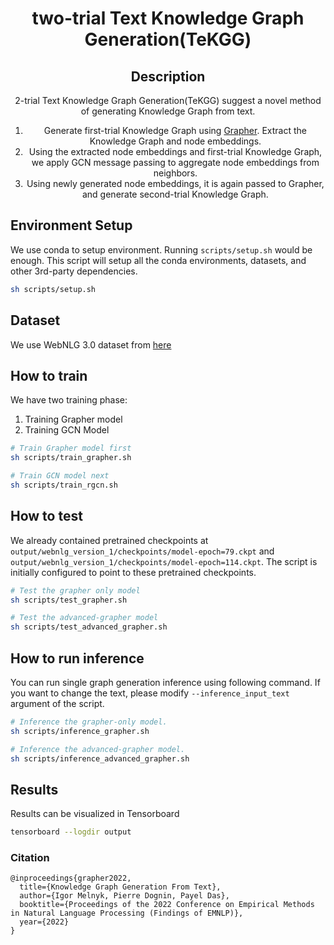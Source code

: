 <div align="center">

# two-trial Text Knowledge Graph Generation(TeKGG)

## Description
2-trial Text Knowledge Graph Generation(TeKGG) suggest a novel method of generating Knowledge Graph from text.
1. Generate first-trial Knowledge Graph using [Grapher](https://github.com/IBM/Grapher). Extract the Knowledge Graph and node embeddings.
2. Using the extracted node embeddings and first-trial Knowledge Graph, we apply GCN message passing to aggregate node embeddings from neighbors.
3. Using newly generated node embeddings, it is again passed to Grapher, and generate second-trial Knowledge Graph.

</div>

## Environment Setup
We use conda to setup environment. Running `scripts/setup.sh` would be enough.
This script will setup all the conda environments, datasets, and other 3rd-party dependencies.
```bash
sh scripts/setup.sh
```

## Dataset
We use WebNLG 3.0 dataset from [here](https://gitlab.com/shimorina/webnlg-dataset.git)

## How to train
We have two training phase:
1. Training Grapher model
2. Training GCN Model

```bash
# Train Grapher model first
sh scripts/train_grapher.sh

# Train GCN model next
sh scripts/train_rgcn.sh
```

## How to test
We already contained pretrained checkpoints at `output/webnlg_version_1/checkpoints/model-epoch=79.ckpt` and `output/webnlg_version_1/checkpoints/model-epoch=114.ckpt`.
The script is initially configured to point to these pretrained checkpoints.
```bash
# Test the grapher only model
sh scripts/test_grapher.sh

# Test the advanced-grapher model
sh scripts/test_advanced_grapher.sh
```

## How to run inference
You can run single graph generation inference using following command. If you want to change the text, please modify `--inference_input_text` argument of the script.
```bash
# Inference the grapher-only model.
sh scripts/inference_grapher.sh

# Inference the advanced-grapher model.
sh scripts/inference_advanced_grapher.sh
```

## Results
Results can be visualized in Tensorboard
```bash
tensorboard --logdir output
```

### Citation
```
@inproceedings{grapher2022,
  title={Knowledge Graph Generation From Text},
  author={Igor Melnyk, Pierre Dognin, Payel Das},
  booktitle={Proceedings of the 2022 Conference on Empirical Methods in Natural Language Processing (Findings of EMNLP)},
  year={2022}
}
```
